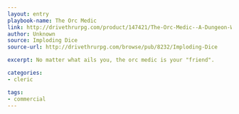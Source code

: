 ```yaml
---
layout: entry
playbook-name: The Orc Medic
link: http://drivethrurpg.com/product/147421/The-Orc-Medic--A-Dungeon-World-Playbook
author: Unknown
source: Imploding Dice
source-url: http://drivethrurpg.com/browse/pub/8232/Imploding-Dice

excerpt: No matter what ails you, the orc medic is your "friend". 

categories:
- cleric

tags:
- commercial
---
```

